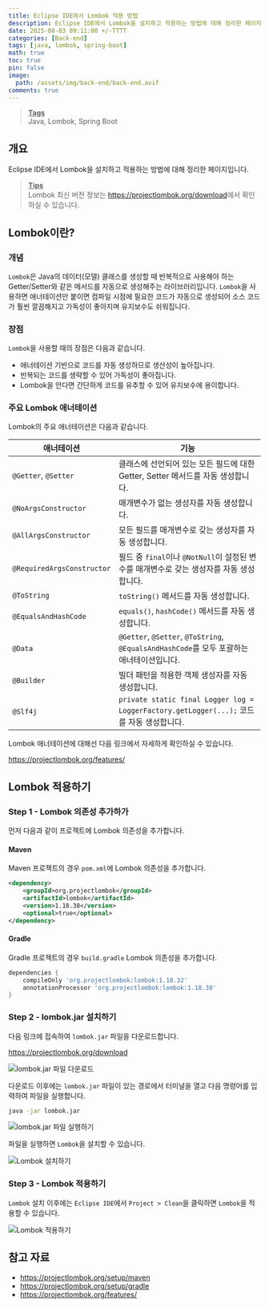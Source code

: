 ```yaml
---
title: Eclipse IDE에서 Lombok 적용 방법
description: Eclipse IDE에서 Lombok을 설치하고 적용하는 방법에 대해 정리한 페이지입니다.
date: 2025-08-03 09:11:00 +/-TTTT
categories: [Back-end]
tags: [java, lombok, spring-boot]
math: true
toc: true
pin: false
image:
  path: /assets/img/back-end/back-end.avif
comments: true
---
```


<blockquote class="prompt-info"><p><strong><u>Tags</u></strong> <br />
Java, Lombok, Spring Boot</p></blockquote>

## 개요

Eclipse IDE에서 Lombok을 설치하고 적용하는 방법에 대해 정리한 페이지입니다.

<blockquote class="prompt-info"><p><strong><u>Tips</u></strong> <br />
Lombok 최신 버전 정보는 <a href="https://projectlombok.org/download" target="_blank">https://projectlombok.org/download</a>에서 확인하실 수 있습니다.</p></blockquote>

## Lombok이란?

### 개념

`Lombok`은 Java의 데이터(모델) 클래스를 생성할 때 반복적으로 사용해야 하는 Getter/Setter와 같은 메서드를 자동으로 생성해주는 라이브러리입니다. `Lombok`을 사용하면 애너테이션만 붙이면 컴파일 시점에 필요한 코드가 자동으로 생성되어 소스 코드가 훨씬 깔끔해지고 가독성이 좋아지며 유지보수도 쉬워집니다.

### 장점

`Lombok`을 사용할 때의 장점은 다음과 같습니다.

- 애너테이션 기반으로 코드를 자동 생성하므로 생산성이 높아집니다.
- 반복되는 코드를 생략할 수 있어 가독성이 좋아집니다.
- Lombok을 안다면 간단하게 코드를 유추할 수 있어 유지보수에 용이합니다.

### 주요 Lombok 애너테이션

Lombok의 주요 애너테이션은 다음과 같습니다.

| 애너테이션                 | 기능                                                                                      |
| -------------------------- | ----------------------------------------------------------------------------------------- |
| `@Getter`, `@Setter`       | 클래스에 선언되어 있는 모든 필드에 대한 Getter, Setter 메서드를 자동 생성합니다.          |
| `@NoArgsConstructor`       | 매개변수가 없는 생성자를 자동 생성합니다.                                                 |
| `@AllArgsConstructor`      | 모든 필드를 매개변수로 갖는 생성자를 자동 생성합니다.                                     |
| `@RequiredArgsConstructor` | 필드 중 `final`이나 `@NotNull`이 설정된 변수를 매개변수로 갖는 생성자를 자동 생성합니다.  |
| `@ToString`                | `toString()` 메서드를 자동 생성합니다.                                                    |
| `@EqualsAndHashCode`       | `equals()`, `hashCode()` 메서드를 자동 생성합니다.                                        |
| `@Data`                    | `@Getter`, `@Setter`, `@ToString`, `@EqualsAndHashCode`를 모두 포괄하는 애너테이션입니다. |
| `@Builder`                 | 빌더 패턴을 적용한 객체 생성자를 자동 생성합니다.                                         |
| `@Slf4j`                   | `private static final Logger log = LoggerFactory.getLogger(...);` 코드를 자동 생성합니다. |

Lombok 애너테이션에 대해선 다음 링크에서 자세하게 확인하실 수 있습니다.

<a href="https://projectlombok.org/features/" target="_blank">https://projectlombok.org/features/</a>

## Lombok 적용하기

### Step 1 - Lombok 의존성 추가하가

먼저 다음과 같이 프로젝트에 Lombok 의존성을 추가합니다.

#### Maven

Maven 프로젝트의 경우 `pom.xml`에 Lombok 의존성을 추가합니다.

```xml
<dependency>
    <groupId>org.projectlombok</groupId>
    <artifactId>lombok</artifactId>
    <version>1.18.38</version>
    <optional>true</optional>
</dependency>
```

#### Gradle

Gradle 프로젝트의 경우 `build.gradle` Lombok 의존성을 추가합니다.

```gradle
dependencies {
    compileOnly 'org.projectlombok:lombok:1.18.32'
    annotationProcessor 'org.projectlombok:lombok:1.18.38'
}
```

### Step 2 - lombok.jar 설치하기

다음 링크에 접속하여 `lombok.jar` 파일을 다운로드합니다.

<a href="https://projectlombok.org/download" target="_blank">https://projectlombok.org/download</a>

<img src="/assets/img/back-end/eclipse-lombok/pic1.avif" alt="lombok.jar 파일 다운로드" />

다운로드 이후에는 `lombok.jar` 파일이 있는 경로에서 터미널을 열고 다음 명령어를 입력하여 파일을 실행합니다.

```bash
java -jar lombok.jar
```

<img src="/assets/img/back-end/eclipse-lombok/pic2.avif" alt="lombok.jar 파일 실행하기" />

파일을 실행하면 `Lombok`을 설치할 수 있습니다.

<img src="/assets/img/back-end/eclipse-lombok/pic3.avif" alt="Lombok 설치하기" />

### Step 3 - Lombok 적용하기

`Lombok` 설치 이후에는 `Eclipse IDE`에서 `Project > Clean`을 클릭하면 `Lombok`을 적용할 수 있습니다.

<img src="/assets/img/back-end/eclipse-lombok/pic4.avif" alt="Lombok 적용하기" />

## 참고 자료

- <a href="https://projectlombok.org/setup/maven" target="_blank">https://projectlombok.org/setup/maven</a>
- <a href="https://projectlombok.org/setup/gradle" target="_blank">https://projectlombok.org/setup/gradle</a>
- <a href="https://projectlombok.org/features/" target="_blank">https://projectlombok.org/features/</a>
